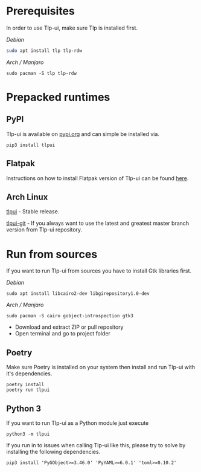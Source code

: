 # Prerequisites

In order to use Tlp-ui, make sure Tlp is installed first.

*Debian*
  ```sh
  sudo apt install tlp tlp-rdw
  ```

*Arch / Manjaro*
  ```shell
  sudo pacman -S tlp tlp-rdw
  ```


# Prepacked runtimes

## PyPI

Tlp-ui is available on [pypi.org](https://pypi.org/project/tlpui/) and can simple be installed via.

  ```shell
  pip3 install tlpui
  ```

## Flatpak

Instructions on how to install Flatpak version of Tlp-ui can be found [here](https://flathub.org/apps/com.github.d4nj1.tlpui).

## Arch Linux

[tlpui](https://aur.archlinux.org/packages/tlpui/) - Stable release.

[tlpui-git](https://aur.archlinux.org/packages/tlpui-git) - If you always want to use the latest and greatest master branch version from Tlp-ui repository.


# Run from sources

If you want to run Tlp-ui from sources you have to install Gtk libraries first.

*Debian*
  ```shell
  sudo apt install libcairo2-dev libgirepository1.0-dev
  ```

*Arch / Manjaro*
  ```shell
  sudo pacman -S cairo gobject-introspection gtk3
  ```

* Download and extract ZIP or pull repository
* Open terminal and go to project folder

## Poetry

Make sure Poetry is installed on your system then install and run Tlp-ui with it's dependencies.

  ```shell
  poetry install
  poetry run tlpui
  ```

## Python 3

If you want to run Tlp-ui as a Python module just execute

  ```shell
  python3 -m tlpui
  ```

If you run in to issues when calling Tlp-ui like this, please try to solve by installing the following dependencies.

  ```shell
  pip3 install 'PyGObject>=3.46.0' 'PyYAML>=6.0.1' 'toml>=0.10.2'
  ```

